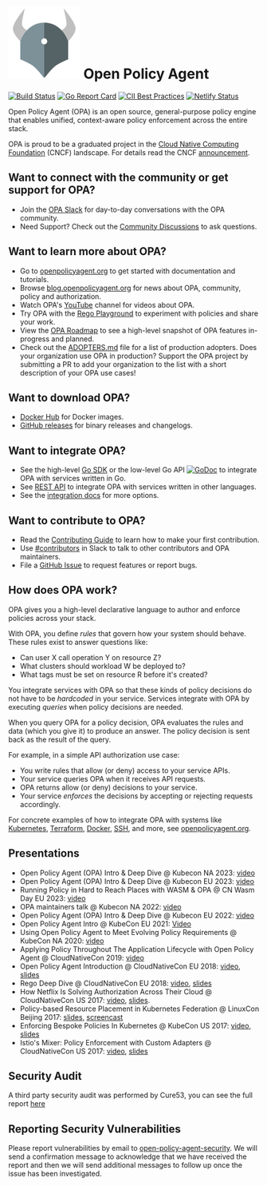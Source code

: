 # ![logo](./logo/logo-144x144.png) Open Policy Agent

[![Build Status](https://github.com/open-policy-agent/opa/workflows/Post%20Merge/badge.svg?branch=main)](https://github.com/open-policy-agent/opa/actions) [![Go Report Card](https://goreportcard.com/badge/open-policy-agent/opa)](https://goreportcard.com/report/open-policy-agent/opa) [![CII Best Practices](https://bestpractices.coreinfrastructure.org/projects/1768/badge)](https://bestpractices.coreinfrastructure.org/projects/1768) [![Netlify Status](https://api.netlify.com/api/v1/badges/4a0a092a-8741-4826-a28f-826d4a576cab/deploy-status)](https://app.netlify.com/sites/openpolicyagent/deploys)

Open Policy Agent (OPA) is an open source, general-purpose policy engine that enables unified, context-aware policy enforcement across the entire stack.

OPA is proud to be a graduated project in the [Cloud Native Computing Foundation](https://cncf.io) (CNCF) landscape. For details read the CNCF [announcement](https://www.cncf.io/announcements/2021/02/04/cloud-native-computing-foundation-announces-open-policy-agent-graduation/).

## Want to connect with the community or get support for OPA?

- Join the [OPA Slack](https://slack.openpolicyagent.org) for day-to-day conversations with the OPA community.
- Need Support? Check out the [Community Discussions](https://github.com/orgs/open-policy-agent/discussions) to ask questions.

## Want to learn more about OPA?

- Go to [openpolicyagent.org](https://www.openpolicyagent.org) to get started with documentation and tutorials.
- Browse [blog.openpolicyagent.org](https://blog.openpolicyagent.org) for news about OPA, community, policy and authorization.
- Watch OPA's [YouTube](https://www.youtube.com/channel/UClDMRN5HlqD3di5MMf-SV4A) channel for videos about OPA.
- Try OPA with the [Rego Playground](https://play.openpolicyagent.org) to experiment with policies and share your work.
- View the [OPA Roadmap](https://docs.google.com/presentation/d/16QV6gvLDOV3I0_guPC3_19g6jHkEg3X9xqMYgtoCKrs/edit?usp=sharing) to see a high-level snapshot of OPA features in-progress and planned.
- Check out the [ADOPTERS.md](./ADOPTERS.md) file for a list of production adopters. Does your organization use OPA in production? Support the OPA project by submitting a PR to add your organization to the list with a short description of your OPA use cases!

## Want to download OPA?

- [Docker Hub](https://hub.docker.com/r/openpolicyagent/opa/tags/) for Docker images.
- [GitHub releases](https://github.com/open-policy-agent/opa/releases) for binary releases and changelogs.

## Want to integrate OPA?

* See the high-level [Go SDK](https://www.openpolicyagent.org/docs/latest/integration/#integrating-with-the-go-sdk) or the low-level Go API
  [![GoDoc](https://godoc.org/github.com/open-policy-agent/opa?status.svg)](https://godoc.org/github.com/open-policy-agent/opa/rego)
  to integrate OPA with services written in Go.
* See [REST API](https://www.openpolicyagent.org/docs/rest-api.html) to
  integrate OPA with services written in other languages.
* See the [integration docs](https://www.openpolicyagent.org/docs/latest/integration/) for more options.

## Want to contribute to OPA?

* Read the [Contributing Guide](https://www.openpolicyagent.org/docs/latest/contributing/) to learn how to make your first contribution.
* Use [#contributors](https://openpolicyagent.slack.com/archives/C02L1TLPN59) in Slack to talk to other contributors and OPA maintainers.
* File a [GitHub Issue](https://github.com/open-policy-agent/opa/issues) to request features or report bugs.

## How does OPA work?

OPA gives you a high-level declarative language to author and enforce policies
across your stack.

With OPA, you define _rules_ that govern how your system should behave. These
rules exist to answer questions like:

* Can user X call operation Y on resource Z?
* What clusters should workload W be deployed to?
* What tags must be set on resource R before it's created?

You integrate services with OPA so that these kinds of policy decisions do not
have to be *hardcoded* in your service. Services integrate with OPA by
executing _queries_ when policy decisions are needed.

When you query OPA for a policy decision, OPA evaluates the rules and data
(which you give it) to produce an answer. The policy decision is sent back as
the result of the query.

For example, in a simple API authorization use case:

* You write rules that allow (or deny) access to your service APIs.
* Your service queries OPA when it receives API requests.
* OPA returns allow (or deny) decisions to your service.
* Your service _enforces_ the decisions by accepting or rejecting requests accordingly.

For concrete examples of how to integrate OPA with systems like [Kubernetes](https://www.openpolicyagent.org/docs/kubernetes-admission-control.html), [Terraform](https://www.openpolicyagent.org/docs/terraform.html), [Docker](https://www.openpolicyagent.org/docs/docker-authorization.html), [SSH](https://www.openpolicyagent.org/docs/ssh-and-sudo-authorization.html), and more, see [openpolicyagent.org](https://www.openpolicyagent.org).

## Presentations

- Open Policy Agent (OPA) Intro & Deep Dive @ Kubecon NA 2023: [video](https://www.youtube.com/watch?v=wJkjsvVpj_Q)
- Open Policy Agent (OPA) Intro & Deep Dive @ Kubecon EU 2023: [video](https://www.youtube.com/watch?v=6RNp3m_THw4)
- Running Policy in Hard to Reach Places with WASM & OPA @ CN Wasm Day EU 2023: [video](https://www.youtube.com/watch?v=BdeBhukLwt4)
- OPA maintainers talk @ Kubecon NA 2022: [video](https://www.youtube.com/watch?v=RMiovzGGCfI)
- Open Policy Agent (OPA) Intro & Deep Dive @ Kubecon EU 2022: [video](https://www.youtube.com/watch?v=MhyQxIp1H58)
- Open Policy Agent Intro @ KubeCon EU 2021: [Video](https://www.youtube.com/watch?v=2CgeiWkliaw)
- Using Open Policy Agent to Meet Evolving Policy Requirements @ KubeCon NA 2020: [video](https://www.youtube.com/watch?v=zVuM7F_BTyc)
- Applying Policy Throughout The Application Lifecycle with Open Policy Agent @ CloudNativeCon 2019: [video](https://www.youtube.com/watch?v=cXfsaE6RKfc)
- Open Policy Agent Introduction @ CloudNativeCon EU 2018: [video](https://youtu.be/XEHeexPpgrA), [slides](https://www.slideshare.net/TorinSandall/opa-the-cloud-native-policy-engine)
- Rego Deep Dive @ CloudNativeCon EU 2018: [video](https://youtu.be/4mBJSIhs2xQ), [slides](https://www.slideshare.net/TorinSandall/rego-deep-dive)
- How Netflix Is Solving Authorization Across Their Cloud @ CloudNativeCon US 2017: [video](https://www.youtube.com/watch?v=R6tUNpRpdnY), [slides](https://www.slideshare.net/TorinSandall/how-netflix-is-solving-authorization-across-their-cloud).
- Policy-based Resource Placement in Kubernetes Federation @ LinuxCon Beijing 2017: [slides](https://www.slideshare.net/TorinSandall/policybased-resource-placement-across-hybrid-cloud), [screencast](https://www.youtube.com/watch?v=hRz13baBhfg&feature=youtu.be)
- Enforcing Bespoke Policies In Kubernetes @ KubeCon US 2017: [video](https://www.youtube.com/watch?v=llDI8VvkUj8), [slides](https://www.slideshare.net/TorinSandall/enforcing-bespoke-policies-in-kubernetes)
- Istio's Mixer: Policy Enforcement with Custom Adapters @ CloudNativeCon US 2017: [video](https://www.youtube.com/watch?v=czZLXUqzd24), [slides](https://www.slideshare.net/TorinSandall/istios-mixer-policy-enforcement-with-custom-adapters-cloud-nativecon-17)

## Security Audit

A third party security audit was performed by Cure53, you can see the full report [here](SECURITY_AUDIT.pdf)

## Reporting Security Vulnerabilities

Please report vulnerabilities by email to [open-policy-agent-security](mailto:open-policy-agent-security@googlegroups.com).
We will send a confirmation message to acknowledge that we have received the
report and then we will send additional messages to follow up once the issue
has been investigated.
